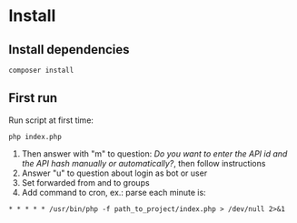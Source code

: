 # Install

## Install dependencies

```
composer install
```

## First run
Run script at first time:
```
php index.php
```
1) Then answer with "m" to question: _Do you want to enter the API id and the API hash manually or automatically?_, 
then follow instructions
2) Answer "u" to question about login as bot or user
3) Set forwarded from and to groups
4) Add command to cron, ex.: parse each minute is:
```
* * * * * /usr/bin/php -f path_to_project/index.php > /dev/null 2>&1
```
